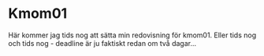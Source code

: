 Kmom01
===============================

Här kommer jag tids nog att sätta min redovisning för kmom01. Eller tids nog och tids nog - deadline är ju faktiskt redan om två dagar...
